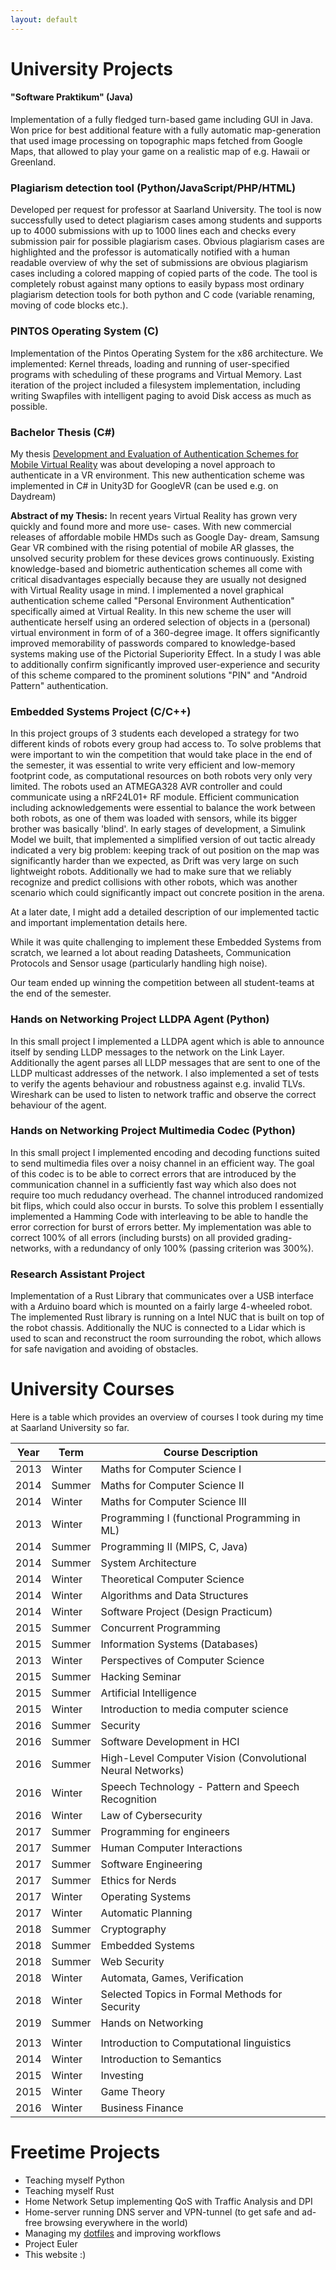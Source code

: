 ```yaml
---
layout: default
---
```


# University Projects


#### "Software Praktikum" (Java)

Implementation of a fully fledged turn-based game including GUI in Java. Won price for best additional feature with a fully automatic map-generation that used image processing on topographic maps fetched from Google Maps, that allowed to play your game on a realistic map of e.g. Hawaii or Greenland.


### Plagiarism detection tool (Python/JavaScript/PHP/HTML)
Developed per request for professor at Saarland University. The tool is now successfully used to detect plagiarism cases among students and supports up to 4000 submissions with up to 1000 lines each and checks every submission pair for possible plagiarism cases. Obvious plagiarism cases are highlighted and the professor is automatically notified with a human readable overview of why the set of submissions are obvious plagiarism cases including a colored mapping of copied parts of the code. The tool is completely robust against many options to easily bypass most ordinary plagiarism detection tools for both python and C code (variable renaming, moving of code blocks etc.).

### PINTOS Operating System (C)

Implementation of the Pintos Operating System for the x86 architecture. We implemented: Kernel threads, loading and running of user-specified programs with scheduling of these programs and Virtual Memory. Last iteration of the project included a filesystem implementation, including writing Swapfiles with intelligent paging to avoid Disk access as much as possible.


### Bachelor Thesis (C#)
My thesis [Development and Evaluation of Authentication Schemes for Mobile Virtual Reality](https://schaefer-dev.de/thesis.pdf) was about developing a novel approach to authenticate in a VR environment. This new authentication scheme was implemented in C# in Unity3D for GoogleVR (can be used e.g. on Daydream)

**Abstract of my Thesis:**
In recent years Virtual Reality has grown very quickly and found more and more use- cases. With new commercial releases of affordable mobile HMDs such as Google Day- dream, Samsung Gear VR combined with the rising potential of mobile AR glasses, the unsolved security problem for these devices grows continuously. Existing knowledge-based and biometric authentication schemes all come with critical disadvantages especially because they are usually not designed with Virtual Reality usage in mind. I implemented a novel graphical authentication scheme called "Personal Environment Authentication" specifically aimed at Virtual Reality. In this new scheme the user will authenticate herself using an ordered selection of objects in a (personal) virtual environment in form of of a 360-degree image. It offers significantly improved memorability of passwords compared to knowledge-based systems making use of the Pictorial Superiority Effect. In a study I was able to additionally confirm significantly improved user-experience and security of this scheme compared to the prominent solutions "PIN" and "Android Pattern" authentication.


### Embedded Systems Project (C/C++)

In this project groups of 3 students each developed a strategy for two different kinds of robots every group had access to. To solve problems that were important to win the competition that would take place in the end of the semester, it was essential to write very efficient and low-memory footprint code, as computational resources on both robots very only very limited. The robots used an ATMEGA328 AVR controller and could communicate using a nRF24L01+ RF module. Efficient communication including acknowledgements were essential to balance the work between both robots, as one of them was loaded with sensors, while its bigger brother was basically 'blind'. In early stages of development, a Simulink Model we built, that implemented a simplified version of out tactic already indicated a very big problem: keeping track of out position on the map was significantly harder than we expected, as Drift was very large on such lightweight robots. Additionally we had to make sure that we reliably recognize and predict collisions with other robots, which was another scenario which could significantly impact out concrete position in the arena.

At a later date, I might add a detailed description of our implemented tactic and important implementation details here.

While it was quite challenging to implement these Embedded Systems from scratch, we learned a lot about reading Datasheets, Communication Protocols and Sensor usage (particularly handling high noise).

Our team ended up winning the competition between all student-teams at the end of the semester.


### Hands on Networking Project LLDPA Agent (Python)

In this small project I implemented a LLDPA agent which is able to announce itself by sending LLDP messages to the network on the Link Layer. Additionally the agent parses all LLDP messages that are sent to one of the LLDP multicast addresses of the network. I also implemented a set of tests to verify the agents behaviour and robustness against e.g. invalid TLVs. Wireshark can be used to listen to network traffic and observe the correct behaviour of the agent.


### Hands on Networking Project Multimedia Codec (Python)

In this small project I implemented encoding and decoding functions suited to send multimedia files over a noisy channel in an efficient way. The goal of this codec is to be able to correct errors that are introduced by the communication channel in a sufficiently fast way which also does not require too much redudancy overhead. The channel introduced randomized bit flips, which could also occur in bursts. To solve this problem I essentially implemented a Hamming Code with interleaving to be able to handle the error correction for burst of errors better. My implementation was able to correct 100% of all errors (including bursts) on all provided grading-networks, with a redundancy of only 100% (passing criterion was 300%).



### Research Assistant Project

Implementation of a Rust Library that communicates over a USB interface with a Arduino board which is mounted on a fairly large 4-wheeled robot. The implemented Rust library is running on a Intel NUC that is built on top of the robot chassis. Additionally the NUC is connected to a Lidar which is used to scan and reconstruct the room surrounding the robot, which allows for safe navigation and avoiding of obstacles.


# University Courses

Here is a table which provides an overview of courses I took during my time at Saarland University so far.

Year | Term | Course Description
-----|-------|--------
2013 | Winter | Maths for Computer Science I
2014 | Summer | Maths for Computer Science II
2014 | Winter | Maths for Computer Science III
2013 | Winter | Programming I (functional Programming in ML)
2014 | Summer | Programming II (MIPS, C, Java)
2014 | Summer | System Architecture
2014 | Winter | Theoretical Computer Science
2014 | Winter | Algorithms and Data Structures
2014 | Winter | Software Project (Design Practicum)
2015 | Summer | Concurrent Programming
2015 | Summer | Information Systems (Databases)
2013 | Winter | Perspectives of Computer Science
2015 | Summer | Hacking Seminar
2015 | Summer | Artificial Intelligence
2015 | Winter | Introduction to media computer science
2016 | Summer | Security
2016 | Summer | Software Development in HCI
2016 | Summer | High-Level Computer Vision (Convolutional Neural Networks)
2016 | Winter | Speech Technology - Pattern and Speech Recognition
2016 | Winter | Law of Cybersecurity
2017 | Summer | Programming for engineers
2017 | Summer | Human Computer Interactions
2017 | Summer | Software Engineering
2017 | Summer | Ethics for Nerds
2017 | Winter | Operating Systems
2017 | Winter | Automatic Planning
2018 | Summer | Cryptography
2018 | Summer | Embedded Systems
2018 | Summer | Web Security
2018 | Winter  | Automata, Games, Verification
2018 | Winter | Selected Topics in Formal Methods for Security
2019 | Summer | Hands on Networking
 | |
2013 | Winter | Introduction to Computational linguistics
2014 | Winter | Introduction to Semantics
2015 | Winter | Investing
2015 | Winter | Game Theory
2016 | Winter | Business Finance


# Freetime Projects

- Teaching myself Python
- Teaching myself Rust
- Home Network Setup implementing QoS with Traffic Analysis and DPI
- Home-server running DNS server and VPN-tunnel (to get safe and ad-free browsing everywhere in the world)
- Managing my [dotfiles](https://github.com/schaefer-dev/dotfiles) and improving workflows
- Project Euler
- This website :)
